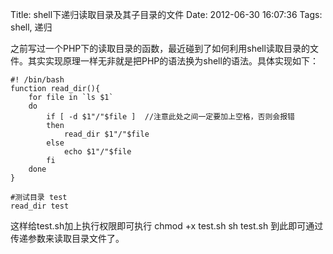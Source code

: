 Title: shell下递归读取目录及其子目录的文件
Date: 2012-06-30 16:07:36
Tags: shell, 递归

之前写过一个PHP下的读取目录的函数，最近碰到了如何利用shell读取目录的文件。其实实现原理一样无非就是把PHP的语法换为shell的语法。具体实现如下： 
    
    
    #! /bin/bash
    function read_dir(){
        for file in `ls $1`
        do
            if [ -d $1"/"$file ]  //注意此处之间一定要加上空格，否则会报错
            then
                read_dir $1"/"$file
            else
                echo $1"/"$file
            fi
        done
    }
    
    #测试目录 test
    read_dir test

这样给test.sh加上执行权限即可执行 chmod +x test.sh sh test.sh 到此即可通过传递参数来读取目录文件了。
